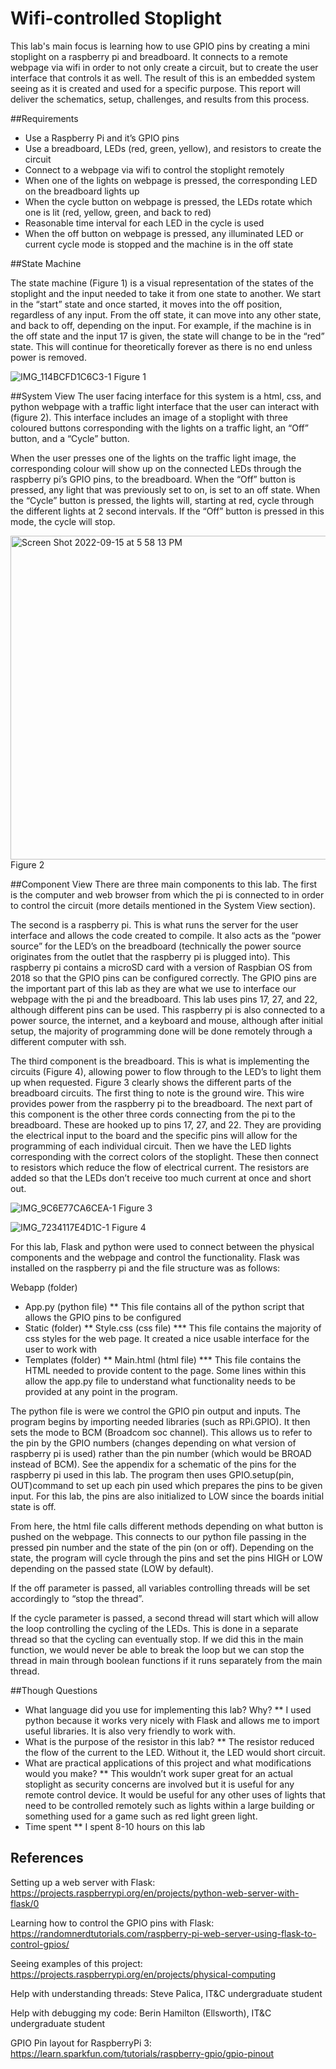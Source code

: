 # Wifi-controlled Stoplight

This lab's main focus is learning how to use GPIO pins by creating a mini stoplight on a raspberry pi and breadboard.  It connects to a remote webpage via wifi in order to not only create a circuit, but to create the user interface that controls it as well.  The result of this is an embedded system seeing as it is created and used for a specific purpose.  This report will deliver the schematics, setup, challenges, and results from this process.

##Requirements

* Use a Raspberry Pi and it’s GPIO pins
* Use a breadboard, LEDs (red, green, yellow), and resistors to create the circuit
* Connect to a webpage via wifi to control the stoplight remotely
* When one of the lights on webpage is pressed, the corresponding LED on the breadboard lights up
* When the cycle button on webpage is pressed, the LEDs rotate which one is lit (red, yellow, green, and back to red)
* Reasonable time interval for each LED in the cycle is used
* When the off button on webpage is pressed, any illuminated LED or current cycle mode is stopped and the machine is in the off state

##State Machine

The state machine (Figure 1)  is a visual representation of the states of the stoplight and the input needed to take it from one state to another.  We start in the “start” state and once started, it moves into the off position, regardless of any input.  From the off state, it can move into any other state, and back to off, depending on the input.  For example, if the machine is in the off state and the input 17 is given, the state will change to be in the “red” state.  This will continue for theoretically forever as there is no end unless power is removed.

![IMG_114BCFD1C6C3-1](https://user-images.githubusercontent.com/59840208/190528417-1aa93eae-7b30-4975-9a46-f528f8c0bae3.jpeg)
Figure 1

##System View
The user facing interface for this system is a html, css, and python webpage with a traffic light interface that the user can interact with (figure 2).  This interface includes an image of a stoplight with three coloured buttons corresponding with the lights on a traffic light, an “Off” button, and a “Cycle” button.  

When the user presses one of the lights on the traffic light image, the corresponding colour will show up on the connected LEDs through the raspberry pi’s GPIO pins, to the breadboard.  When the “Off” button is pressed, any light that was previously set to on, is set to an off state. When the “Cycle” button is pressed, the lights will, starting at red, cycle through the different lights at 2 second intervals.  If the “Off” button is pressed in this mode, the cycle will stop.

<img width="518" alt="Screen Shot 2022-09-15 at 5 58 13 PM" src="https://user-images.githubusercontent.com/59840208/190528586-fc80a6b8-f1b3-4ea5-8266-03eab7d99078.png">
Figure 2

##Component View
There are three main components to this lab.  The first is the computer and web browser from which the pi is connected to in order to control the circuit (more details mentioned in the System View section).  

The second is a raspberry pi.  This is what runs the server for the user interface and allows the code created to compile.  It also acts as the “power source” for the LED’s on the breadboard (technically the power source originates from the outlet that the raspberry pi is plugged into). This raspberry pi contains a microSD card with a version of Raspbian OS from 2018 so that the GPIO pins can be configured correctly.  The GPIO pins are the important part of this lab as they are what we use to interface our webpage with the pi and the breadboard.  This lab uses pins 17, 27, and 22, although different pins can be used.  This raspberry pi is also connected to a power source, the internet, and a keyboard and mouse, although after initial setup, the majority of programming done will be done remotely through a different computer with ssh.  

The third component is the breadboard.  This is what is implementing the circuits (Figure 4), allowing power to flow through to the LED’s to light them up when requested.  Figure 3 clearly shows the different parts of the breadboard circuits.  The first thing to note is the ground wire.  This wire provides power from the raspberry pi to the breadboard.  The next part of this component  is the other three cords connecting from the pi to the breadboard.  These are hooked up to pins 17, 27, and 22.  They are providing the electrical input to the board and the specific pins will allow for the programming of each individual circuit.  Then we have the LED lights corresponding with the correct colors of the stoplight.  These then connect to resistors which reduce the flow of electrical current.  The resistors are added so that the LEDs don’t receive too much current at once and short out.


![IMG_9C6E77CA6CEA-1](https://user-images.githubusercontent.com/59840208/190528723-4b9b0029-81e7-4cfe-8f9b-7a4887b25c0a.jpeg)
Figure 3

![IMG_7234117E4D1C-1](https://user-images.githubusercontent.com/59840208/190528744-e8445f7e-f765-480c-9247-17b623574c22.jpeg)
Figure 4

For this lab, Flask and python were used to connect between the physical components and the webpage and control the functionality.  Flask was installed on the raspberry pi and the file structure was as follows:

Webapp (folder)
* App.py (python file)
** This file contains all of the python script that allows the GPIO pins to be configured
* Static (folder)
** Style.css (css file)
*** This file contains the majority of css styles for the web page.  It created a nice usable interface for the user to work with
* Templates (folder)
** Main.html (html file)
*** This file contains the HTML needed to provide content to the page.  Some lines within this allow the app.py file to understand what functionality needs to be provided at any point in the program.

The python file is were we control the GPIO pin output and inputs.  The program begins by importing needed libraries (such as RPi.GPIO). It then sets the mode to BCM (Broadcom soc channel).  This allows us to refer to the pin by the GPIO numbers (changes depending on what version of raspberry pi is used) rather than the pin number (which would be BROAD instead of BCM).  See the appendix for a schematic of the pins for the raspberry pi used in this lab.  The program then uses GPIO.setup(pin, OUT)command to set up each pin used which prepares the pins to be given input.  For this lab, the pins are also initialized to LOW since the boards initial state is off.  

From here, the html file calls different methods depending on what button is pushed on the webpage.  This connects to our python file passing in the pressed pin number and the state of the pin (on or off).  Depending on the state, the program will cycle through the pins and set the pins HIGH or LOW depending on the passed state (LOW by default).  

If the off parameter is passed, all variables controlling threads will be set accordingly to “stop the thread”. 

 If the cycle parameter is passed, a second thread will start which will allow the loop controlling the cycling of the LEDs.  This is done in a separate thread so that the cycling can eventually stop.  If we did this in the main function, we would never be able to break the loop but we can stop the thread in main through boolean functions if it runs separately from the main thread.

##Though Questions
* What language did you use for implementing this lab?  Why?
** I used python because it works very nicely with Flask and allows me to import useful libraries.  It is also very friendly to work with.
* What is the purpose of the resistor in this lab?
** The resistor reduced the flow of the current to the LED.  Without it, the LED would short circuit.
* What are practical applications of this project and what modifications would you make?
** This wouldn’t work super great for an actual stoplight as security concerns are involved but it is useful for any remote control device.  It would be useful for any other uses of lights that need to be controlled remotely such as lights within a large building or something used for a game such as red light green light.
* Time spent
** I spent 8-10 hours on this lab

## References

Setting up a web server with Flask:  https://projects.raspberrypi.org/en/projects/python-web-server-with-flask/0

Learning how to control the GPIO pins with Flask:  https://randomnerdtutorials.com/raspberry-pi-web-server-using-flask-to-control-gpios/

Seeing examples of this project:  https://projects.raspberrypi.org/en/projects/physical-computing

Help with understanding threads: Steve Palica, IT&C undergraduate student

Help with debugging my code: Berin Hamilton (Ellsworth), IT&C undergraduate student

GPIO Pin layout for RaspberryPi 3: https://learn.sparkfun.com/tutorials/raspberry-gpio/gpio-pinout



